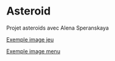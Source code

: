 # Asteroid

Projet asteroids avec Alena Speranskaya

[Exemple image jeu](data/GameExemple.png)

[Exemple image menu](data/menuExemple.png)
